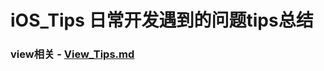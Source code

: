 # iOS_Tips 日常开发遇到的问题tips总结

### view相关 - [View_Tips.md](https://github.com/huxq-coder/iOS_Tips/blob/master/View_Tips.md)
